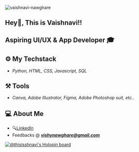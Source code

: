 <p align="left"> <img src="https://komarev.com/ghpvc/?username=vaishnavi-nawghare" alt="vaishnavi-nawghare" /> </p> 
 
## Hey👋,  This is Vaishnavi!!
  
## Aspiring UI/UX & App Developer 🎓

## ⚙️ My Techstack 

- _Python, HTML, CSS, Javascript, SQL_

## ⚒️ Tools 

- _Canva, Adobe Illustrator, Figma, Adobe Photoshop suit, etc.._

## 💻 About Me 

-  🔍[LinkedIn](https://www.linkedin.com/in/vaishnavi-nawghare-35a2a8210)
-  Feedbacks @ _**vishynawghare@gmail.com**_






[![@thisisshnavi's Holopin board](https://holopin.me/thisisshnavi)](https://holopin.io/@thisisshnavi)
